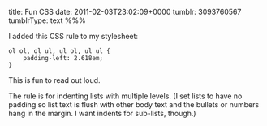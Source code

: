 title: Fun CSS
date: 2011-02-03T23:02:09+0000
tumblr: 3093760567
tumblrType: text
%%%

I added this CSS rule to my stylesheet:

    ol ol, ol ul, ul ol, ul ul {
        padding-left: 2.618em;
    }

This is fun to read out loud. 

The rule is for indenting lists with multiple levels. (I set lists to have no padding so list text is flush with other body text and the bullets or numbers hang in the margin. I want indents for sub-lists, though.)
